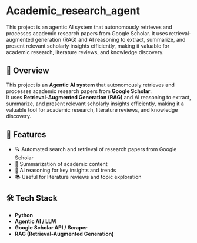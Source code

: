 # Academic_research_agent
This project is an agentic AI system that autonomously retrieves and processes academic research papers from Google Scholar. It uses retrieval-augmented generation (RAG) and AI reasoning to extract, summarize, and present relevant scholarly insights efficiently, making it valuable for academic research, literature reviews, and knowledge discovery.

## 📌 Overview
This project is an **Agentic AI system** that autonomously retrieves and processes academic research papers from **Google Scholar**.  
It uses **Retrieval-Augmented Generation (RAG)** and AI reasoning to extract, summarize, and present relevant scholarly insights efficiently, making it a valuable tool for academic research, literature reviews, and knowledge discovery.

## 🚀 Features
- 🔍 Automated search and retrieval of research papers from Google Scholar  
- 📄 Summarization of academic content  
- 🤖 AI reasoning for key insights and trends  
- 📚 Useful for literature reviews and topic exploration  

## 🛠️ Tech Stack
- **Python**  
- **Agentic AI / LLM**  
- **Google Scholar API / Scraper**  
- **RAG (Retrieval-Augmented Generation)**  


